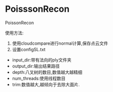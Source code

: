 # PoisssonRecon
PoissonRecon

使用方法:
1. 使用cloudcompare进行normal计算,保存点云文件
2. 设置configSL.txt
  - input_dir:带有法向的ply文件夹
  - output_dir:输出结果路径
  - depth:八叉树的数目,数值越大越精细
  - num_threads:使用线程数目
  - trim:数值越大,越倾向于去除大面片.
